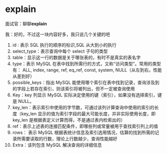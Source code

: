 # explain

面试官：聊聊**explain**

我：好的，不过这一块内容好多，我只说几个关键的吧

1. id : 表示 SQL 执行的顺序的标识,SQL 从大到小的执行
2. select_type：表示查询中每个 select 子句的类型
3. table：显示这一行的数据是关于哪张表的，有时不是真实的表名字
4. type：表示 MySQL 在表中找到所需行的方式，又称“访问类型”。常用的类型有： ALL, index, range, ref, eq_ref, const, system, NULL（从左到右，性能从差到好）
5. possible_keys：指出 MySQL 能使用哪个索引在表中找到记录，查询涉及到的字段上若存在索引，则该索引将被列出，但不一定被查询使用
6. Key：key 列显示 MySQL 实际决定使用的键（索引），如果没有选择索引，键是 NULL。
7. key_len：表示索引中使用的字节数，可通过该列计算查询中使用的索引的长度（key_len 显示的值为索引字段的最大可能长度，并非实际使用长度，即 key_len 是根据表定义计算而得，不是通过表内检索出的）
8. ref：表示上述表的连接匹配条件，即哪些列或常量被用于查找索引列上的值
9. rows： 表示 MySQL 根据表统计信息及索引选用情况，估算的找到所需的记录所需要读取的行数，理论上行数越少，查询性能越好
10. Extra：该列包含 MySQL 解决查询的详细信息
